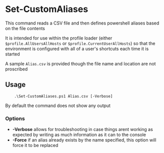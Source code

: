 # Set-CustomAliases 

This command reads a CSV file and then defines powershell aliases based on the file contents

It is intended for use within the profile loader (either `$profile.AllUsersAllHosts` or `$profile.CurrentUserAllHosts`) so that the environment is configured with all of a user's shortcuts each time it is started

A sample `Alias.csv` is provided though the file name and location are not proscribed


## Usage

```
    .\Set-CustomAliases.ps1 Alias.csv [-Verbose]
```
By default the command does not show any output 

### Options
- **-Verbose** allows for troubleshooting in case things arent working as expected by writing as much information as it can to the console
- **-Force** if an alias already exists by the name specified, this option will force it to be replaced